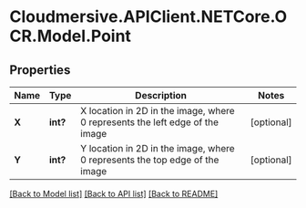 # Cloudmersive.APIClient.NETCore.OCR.Model.Point
## Properties

Name | Type | Description | Notes
------------ | ------------- | ------------- | -------------
**X** | **int?** | X location in 2D in the image, where 0 represents the left edge of the image | [optional] 
**Y** | **int?** | Y location in 2D in the image, where 0 represents the top edge of the image | [optional] 

[[Back to Model list]](../README.md#documentation-for-models) [[Back to API list]](../README.md#documentation-for-api-endpoints) [[Back to README]](../README.md)

